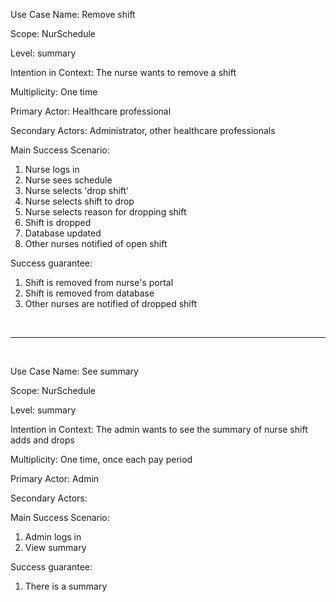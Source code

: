 Use Case Name: Remove shift

Scope: NurSchedule

Level: summary

Intention in Context: The nurse wants to remove a shift

Multiplicity: One time

Primary Actor: Healthcare professional

Secondary Actors: Administrator, other healthcare professionals

Main Success Scenario:

1. Nurse logs in
2. Nurse sees schedule
3. Nurse selects 'drop shift'
4. Nurse selects shift to drop
5. Nurse selects reason for dropping shift
6. Shift is dropped
7. Database updated
8. Other nurses notified of open shift

Success guarantee:

1. Shift is removed from nurse's portal
2. Shift is removed from database
3. Other nurses are notified of dropped shift

<br/>

---

<br/>

Use Case Name: See summary

Scope: NurSchedule

Level: summary

Intention in Context: The admin wants to see the summary of nurse shift adds and drops

Multiplicity: One time, once each pay period

Primary Actor: Admin

Secondary Actors:

Main Success Scenario:

1. Admin logs in
2. View summary

Success guarantee:

1. There is a summary
